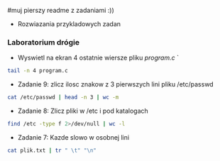 #muj pierszy readme z zadaniami :))
* Rozwiazania przykladowych zadan
### Laboratorium drógie

*  Wyswietl na ekran 4 ostatnie wiersze pliku *program.c* `


```sh
tail -n 4 program.c

```

* Zadanie 9: zlicz ilosc znakow z 3 pierwszych lini pliku /etc/passwd


```sh
cat /etc/passwd | head -n 3 | wc -m
```

* Zadanie 8: Zlicz pliki w /etc i pod katalogach

```sh
find /etc -type f 2>/dev/null | wc -l
```

* Zadanie 7: Kazde slowo w osobnej lini

```sh
cat plik.txt | tr " \t" "\n"
```



